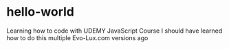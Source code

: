 # hello-world
Learning how to code with UDEMY JavaScript Course
I should have learned how to do this multiple Evo-Lux.com versions ago
